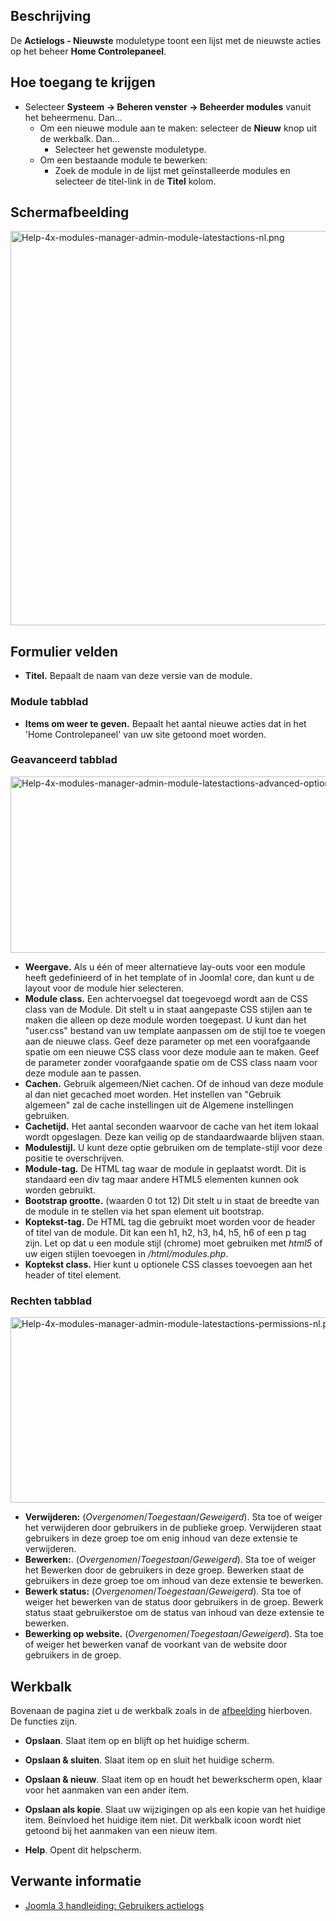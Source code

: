 <!-- Filename: Help4.x:Admin_Modules:_Action_Logs_-_Latest / Display title: Beheer modules: Actielog - Nieuwste -->

## Beschrijving

De **Actielogs - Nieuwste** moduletype toont een lijst met de nieuwste
acties op het beheer **Home Controlepaneel**.

## Hoe toegang te krijgen

- Selecteer **Systeem **→** Beheren venster **→** Beheerder modules**
  vanuit het beheermenu. Dan...
  - Om een nieuwe module aan te maken: selecteer de **Nieuw** knop uit
    de werkbalk. Dan...
    - Selecteer het gewenste moduletype.
  - Om een bestaande module te bewerken:
    - Zoek de module in de lijst met geïnstalleerde modules en selecteer
      de titel-link in de **Titel** kolom.

## Schermafbeelding

<img
src="https://docs.joomla.org/images/thumb/1/18/Help-4x-modules-manager-admin-module-latestactions-nl.png/800px-Help-4x-modules-manager-admin-module-latestactions-nl.png"
decoding="async"
srcset="https://docs.joomla.org/images/1/18/Help-4x-modules-manager-admin-module-latestactions-nl.png 1.5x"
data-file-width="1096" data-file-height="865" width="800" height="631"
alt="Help-4x-modules-manager-admin-module-latestactions-nl.png" />

## Formulier velden

- **Titel.** Bepaalt de naam van deze versie van de module.

### Module tabblad

- **Items om weer te geven.** Bepaalt het aantal nieuwe acties dat in
  het 'Home Controlepaneel' van uw site getoond moet worden.

### Geavanceerd tabblad

<img
src="https://docs.joomla.org/images/thumb/7/7d/Help-4x-modules-manager-admin-module-latestactions-advanced-options-nl.png/600px-Help-4x-modules-manager-admin-module-latestactions-advanced-options-nl.png"
decoding="async"
srcset="https://docs.joomla.org/images/thumb/7/7d/Help-4x-modules-manager-admin-module-latestactions-advanced-options-nl.png/900px-Help-4x-modules-manager-admin-module-latestactions-advanced-options-nl.png 1.5x, https://docs.joomla.org/images/thumb/7/7d/Help-4x-modules-manager-admin-module-latestactions-advanced-options-nl.png/1200px-Help-4x-modules-manager-admin-module-latestactions-advanced-options-nl.png 2x"
data-file-width="1202" data-file-height="564" width="600" height="282"
alt="Help-4x-modules-manager-admin-module-latestactions-advanced-options-nl.png" />

- **Weergave.** Als u één of meer alternatieve lay-outs voor een module
  heeft gedefinieerd of in het template of in Joomla! core, dan kunt u
  de layout voor de module hier selecteren.
- **Module class.** Een achtervoegsel dat toegevoegd wordt aan de CSS
  class van de Module. Dit stelt u in staat aangepaste CSS stijlen aan
  te maken die alleen op deze module worden toegepast. U kunt dan het
  "user.css" bestand van uw template aanpassen om de stijl toe te voegen
  aan de nieuwe class. Geef deze parameter op met een voorafgaande
  spatie om een nieuwe CSS class voor deze module aan te maken. Geef de
  parameter zonder voorafgaande spatie om de CSS class naam voor deze
  module aan te passen.
- **Cachen.** Gebruik algemeen/Niet cachen. Of de inhoud van deze module
  al dan niet gecached moet worden. Het instellen van "Gebruik algemeen"
  zal de cache instellingen uit de Algemene instellingen gebruiken.
- **Cachetijd.** Het aantal seconden waarvoor de cache van het item
  lokaal wordt opgeslagen. Deze kan veilig op de standaardwaarde blijven
  staan.
- **Modulestijl.** U kunt deze optie gebruiken om de template-stijl voor
  deze positie te overschrijven.
- **Module-tag.** De HTML tag waar de module in geplaatst wordt. Dit is
  standaard een div tag maar andere HTML5 elementen kunnen ook worden
  gebruikt.
- **Bootstrap grootte.** (waarden 0 tot 12) Dit stelt u in staat de
  breedte van de module in te stellen via het span element uit
  bootstrap.
- **Koptekst-tag.** De HTML tag die gebruikt moet worden voor de header
  of titel van de module. Dit kan een h1, h2, h3, h4, h5, h6 of een p
  tag zijn. Let op dat u een module stijl (chrome) moet gebruiken met
  *html5* of uw eigen stijlen toevoegen in */html/modules.php*.
- **Koptekst class.** Hier kunt u optionele CSS classes toevoegen aan
  het header of titel element.

### Rechten tabblad

<img
src="https://docs.joomla.org/images/thumb/e/ed/Help-4x-modules-manager-admin-module-latestactions-permissions-nl.png/600px-Help-4x-modules-manager-admin-module-latestactions-permissions-nl.png"
decoding="async"
srcset="https://docs.joomla.org/images/thumb/e/ed/Help-4x-modules-manager-admin-module-latestactions-permissions-nl.png/900px-Help-4x-modules-manager-admin-module-latestactions-permissions-nl.png 1.5x, https://docs.joomla.org/images/e/ed/Help-4x-modules-manager-admin-module-latestactions-permissions-nl.png 2x"
data-file-width="1102" data-file-height="545" width="600" height="297"
alt="Help-4x-modules-manager-admin-module-latestactions-permissions-nl.png" />

- **Verwijderen:** (*Overgenomen*/*Toegestaan*/*Geweigerd*). Sta toe of
  weiger het verwijderen door gebruikers in de publieke groep.
  Verwijderen staat gebruikers in deze groep toe om enig inhoud van deze
  extensie te verwijderen.
- **Bewerken:**. (*Overgenomen*/*Toegestaan*/*Geweigerd*). Sta toe of
  weiger het Bewerken door de gebruikers in deze groep. Bewerken staat
  de gebruikers in deze groep toe om inhoud van deze extensie te
  bewerken.
- **Bewerk status:** (*Overgenomen*/*Toegestaan*/*Geweigerd*). Sta toe
  of weiger het bewerken van de status door gebruikers in de groep.
  Bewerk status staat gebruikerstoe om de status van inhoud van deze
  extensie te bewerken.
- **Bewerking op website.** (*Overgenomen*/*Toegestaan*/*Geweigerd*).
  Sta toe of weiger het bewerken vanaf de voorkant van de website door
  gebruikers in de groep.

## Werkbalk

Bovenaan de pagina ziet u de werkbalk zoals in de
[afbeelding](#Schermafbeelding) hierboven. De functies zijn.

- **Opslaan**. Slaat item op en blijft op het huidige scherm.

<!-- -->

- **Opslaan & sluiten**. Slaat item op en sluit het huidige scherm.

<!-- -->

- **Opslaan & nieuw**. Slaat item op en houdt het bewerkscherm open,
  klaar voor het aanmaken van een ander item.

<!-- -->

- **Opslaan als kopie**. Slaat uw wijzigingen op als een kopie van het
  huidige item. Beïnvloed het huidige item niet. Dit werkbalk icoon
  wordt niet getoond bij het aanmaken van een nieuw item.

<!-- -->

- **Help**. Opent dit helpscherm.

## Verwante informatie

- [Joomla 3 handleiding: Gebruikers
  actielogs](https://docs.joomla.org/J3.x:User_Action_Logs/nl "J3.x:User Action Logs/nl")
